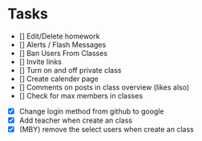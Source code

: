 # Tasks

-   [] Edit/Delete homework
-   [] Alerts / Flash Messages
-   [] Ban Users From Classes
-   [] Invite links
-   [] Turn on and off private class
-   [] Create calender page
-   [] Comments on posts in class overview (likes also)
-   [] Check for max members in classes
-   [x] Change login method from github to google
-   [x] Add teacher when create an class
-   [x] (MBY) remove the select users when create an class
